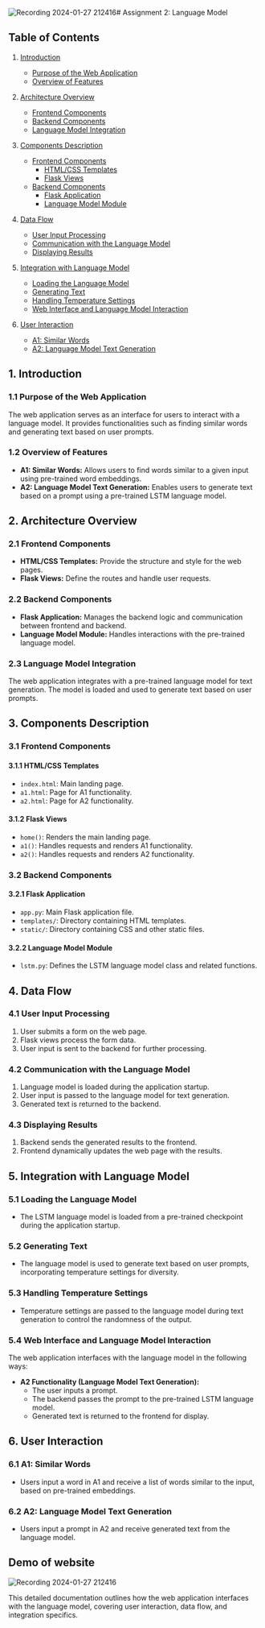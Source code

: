 ![Recording 2024-01-27 212416](https://github.com/Rakshya8/NLP_Assignments/assets/45217500/39f02a3f-eb63-411f-a16f-6bd5b032f160)# Assignment 2: Language Model

## Table of Contents

1. [Introduction](#1-introduction)
    - [Purpose of the Web Application](#11-purpose-of-the-web-application)
    - [Overview of Features](#12-overview-of-features)

2. [Architecture Overview](#2-architecture-overview)
    - [Frontend Components](#21-frontend-components)
    - [Backend Components](#22-backend-components)
    - [Language Model Integration](#23-language-model-integration)

3. [Components Description](#3-components-description)
    - [Frontend Components](#31-frontend-components)
        - [HTML/CSS Templates](#311-htmlcss-templates)
        - [Flask Views](#312-flask-views)
    - [Backend Components](#32-backend-components)
        - [Flask Application](#321-flask-application)
        - [Language Model Module](#322-language-model-module)

4. [Data Flow](#4-data-flow)
    - [User Input Processing](#41-user-input-processing)
    - [Communication with the Language Model](#42-communication-with-the-language-model)
    - [Displaying Results](#43-displaying-results)

5. [Integration with Language Model](#5-integration-with-language-model)
    - [Loading the Language Model](#51-loading-the-language-model)
    - [Generating Text](#52-generating-text)
    - [Handling Temperature Settings](#53-handling-temperature-settings)
    - [Web Interface and Language Model Interaction](#54-web-interface-and-language-model-interaction)

6. [User Interaction](#6-user-interaction)
    - [A1: Similar Words](#61-a1-similar-words)
    - [A2: Language Model Text Generation](#62-a2-language-model-text-generation)


## 1. Introduction

### 1.1 Purpose of the Web Application

The web application serves as an interface for users to interact with a language model. It provides functionalities such as finding similar words and generating text based on user prompts.

### 1.2 Overview of Features

- **A1: Similar Words:** Allows users to find words similar to a given input using pre-trained word embeddings.
- **A2: Language Model Text Generation:** Enables users to generate text based on a prompt using a pre-trained LSTM language model.

## 2. Architecture Overview

### 2.1 Frontend Components

- **HTML/CSS Templates:** Provide the structure and style for the web pages.
- **Flask Views:** Define the routes and handle user requests.

### 2.2 Backend Components

- **Flask Application:** Manages the backend logic and communication between frontend and backend.
- **Language Model Module:** Handles interactions with the pre-trained language model.

### 2.3 Language Model Integration

The web application integrates with a pre-trained language model for text generation. The model is loaded and used to generate text based on user prompts.

## 3. Components Description

### 3.1 Frontend Components

#### 3.1.1 HTML/CSS Templates

- `index.html`: Main landing page.
- `a1.html`: Page for A1 functionality.
- `a2.html`: Page for A2 functionality.

#### 3.1.2 Flask Views

- `home()`: Renders the main landing page.
- `a1()`: Handles requests and renders A1 functionality.
- `a2()`: Handles requests and renders A2 functionality.

### 3.2 Backend Components

#### 3.2.1 Flask Application

- `app.py`: Main Flask application file.
- `templates/`: Directory containing HTML templates.
- `static/`: Directory containing CSS and other static files.

#### 3.2.2 Language Model Module

- `lstm.py`: Defines the LSTM language model class and related functions.

## 4. Data Flow

### 4.1 User Input Processing

1. User submits a form on the web page.
2. Flask views process the form data.
3. User input is sent to the backend for further processing.

### 4.2 Communication with the Language Model

1. Language model is loaded during the application startup.
2. User input is passed to the language model for text generation.
3. Generated text is returned to the backend.

### 4.3 Displaying Results

1. Backend sends the generated results to the frontend.
2. Frontend dynamically updates the web page with the results.

## 5. Integration with Language Model

### 5.1 Loading the Language Model

- The LSTM language model is loaded from a pre-trained checkpoint during the application startup.

### 5.2 Generating Text

- The language model is used to generate text based on user prompts, incorporating temperature settings for diversity.

### 5.3 Handling Temperature Settings

- Temperature settings are passed to the language model during text generation to control the randomness of the output.

### 5.4 Web Interface and Language Model Interaction

The web application interfaces with the language model in the following ways:

- **A2 Functionality (Language Model Text Generation):**
  - The user inputs a prompt.
  - The backend passes the prompt to the pre-trained LSTM language model.
  - Generated text is returned to the frontend for display.

## 6. User Interaction

### 6.1 A1: Similar Words

- Users input a word in A1 and receive a list of words similar to the input, based on pre-trained embeddings.

### 6.2 A2: Language Model Text Generation

- Users input a prompt in A2 and receive generated text from the language model.


## Demo of website

![Recording 2024-01-27 212416](https://github.com/Rakshya8/NLP_Assignments/assets/45217500/4abcd6ee-541f-42f3-a85e-dfa3a3b0153a)


This detailed documentation outlines how the web application interfaces with the language model, covering user interaction, data flow, and integration specifics.
